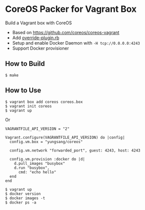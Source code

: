 # CoreOS Packer for Vagrant Box

Build a Vagrant box with CoreOS

- Based on https://github.com/coreos/coreos-vagrant
- Add [override-plugin.rb](https://github.com/coreos/coreos-vagrant/blob/master/override-plugin.rb)
- Setup and enable Docker Daemon with `-H tcp://0.0.0.0:4243`
- Support Docker provisioner

## How to Build

```
$ make
```

## How to Use

```
$ vagrant box add coreos coreos.box
$ vagrant init coreos
$ vagrant up
```

Or

```
VAGRANTFILE_API_VERSION = "2"

Vagrant.configure(VAGRANTFILE_API_VERSION) do |config|
  config.vm.box = "yungsang/coreos"

  config.vm.network "forwarded_port", guest: 4243, host: 4243

  config.vm.provision :docker do |d|
    d.pull_images "busybox"
    d.run "busybox",
      cmd: "echo hello"
  end
end
```

```
$ vagrant up
$ docker version
$ docker images -t
$ docker ps -a
```
